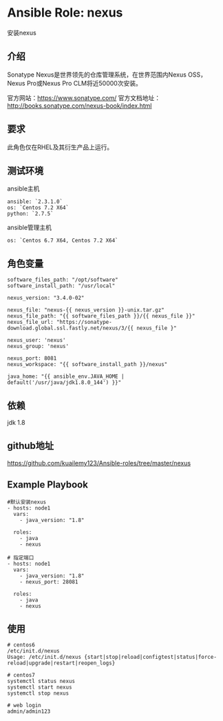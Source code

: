 # Ansible Role: nexus

安装nexus

## 介绍
Sonatype Nexus是世界领先的仓库管理系统，在世界范围内Nexus OSS，Nexus Pro或Nexus Pro CLM将近50000次安装。

官方网站：https://www.sonatype.com/
官方文档地址：http://books.sonatype.com/nexus-book/index.html

## 要求

此角色仅在RHEL及其衍生产品上运行。

## 测试环境

ansible主机

    ansible: `2.3.1.0`
    os: `Centos 7.2 X64`
    python: `2.7.5`

ansible管理主机

    os: `Centos 6.7 X64, Centos 7.2 X64`

## 角色变量
    software_files_path: "/opt/software"
    software_install_path: "/usr/local"

    nexus_version: "3.4.0-02"

    nexus_file: "nexus-{{ nexus_version }}-unix.tar.gz"
    nexus_file_path: "{{ software_files_path }}/{{ nexus_file }}"
    nexus_file_url: "https://sonatype-download.global.ssl.fastly.net/nexus/3/{{ nexus_file }"

    nexus_user: 'nexus'
    nexus_group: 'nexus'

    nexus_port: 8081
    nexus_workspace: "{{ software_install_path }}/nexus"

    java_home: "{{ ansible_env.JAVA_HOME | default('/usr/java/jdk1.8.0_144') }}"
    
## 依赖

jdk 1.8

## github地址
https://github.com/kuailemy123/Ansible-roles/tree/master/nexus

## Example Playbook
    #默认安装nexus
    - hosts: node1
      vars:
        - java_version: "1.8"
      
      roles:
        - java
        - nexus
      
    # 指定端口
    - hosts: node1
      vars:
        - java_version: "1.8"
        - nexus_port: 28081
      
      roles:
        - java
        - nexus
      
## 使用

```
# centos6
/etc/init.d/nexus 
Usage: /etc/init.d/nexus {start|stop|reload|configtest|status|force-reload|upgrade|restart|reopen_logs}

# centos7
systemctl status nexus
systemctl start nexus
systemctl stop nexus

# web login
admin/admin123
```